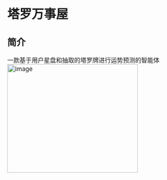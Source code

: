 # 塔罗万事屋
## 简介
一款基于用户星盘和抽取的塔罗牌进行运势预测的智能体
<img width="300" height="250" alt="image" src="https://github.com/user-attachments/assets/b468ec33-41d3-4ead-918b-0091492321b4" />

